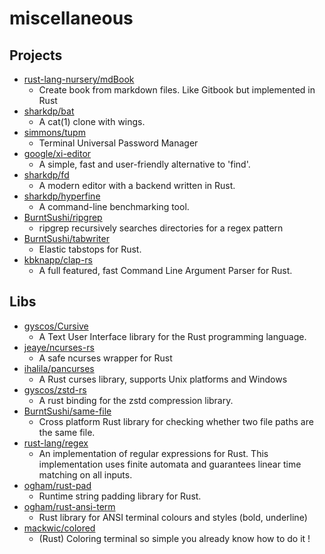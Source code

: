 # miscellaneous

## Projects
- [rust-lang-nursery/mdBook](https://github.com/rust-lang-nursery/mdBook)
  - Create book from markdown files. Like Gitbook but implemented in Rust
- [sharkdp/bat](https://github.com/sharkdp/bat)
  - A cat(1) clone with wings.
- [simmons/tupm](https://github.com/simmons/tupm)
  - Terminal Universal Password Manager
- [google/xi-editor](https://github.com/google/xi-editor)
  - A simple, fast and user-friendly alternative to 'find'.
- [sharkdp/fd](https://github.com/sharkdp/fd)
  - A modern editor with a backend written in Rust.
- [sharkdp/hyperfine](https://github.com/sharkdp/hyperfine)
  - A command-line benchmarking tool.
- [BurntSushi/ripgrep](https://github.com/BurntSushi/ripgrep)
  - ripgrep recursively searches directories for a regex pattern
- [BurntSushi/tabwriter](https://github.com/BurntSushi/tabwriter)
  - Elastic tabstops for Rust.
- [kbknapp/clap-rs](https://github.com/kbknapp/clap-rs)
  - A full featured, fast Command Line Argument Parser for Rust.

## Libs
- [gyscos/Cursive](https://github.com/gyscos/Cursive)
  - A Text User Interface library for the Rust programming language.
- [jeaye/ncurses-rs](https://github.com/jeaye/ncurses-rs)
  - A safe ncurses wrapper for Rust
- [ihalila/pancurses](https://github.com/ihalila/pancurses)
  - A Rust curses library, supports Unix platforms and Windows
- [gyscos/zstd-rs](https://github.com/gyscos/zstd-rs)
  - A rust binding for the zstd compression library.
- [BurntSushi/same-file](https://github.com/BurntSushi/same-file)
  - Cross platform Rust library for checking whether two file paths are the same file.
- [rust-lang/regex](https://github.com/rust-lang/regex)
  - An implementation of regular expressions for Rust. This implementation uses finite automata and guarantees linear time matching on all inputs.
- [ogham/rust-pad](https://github.com/ogham/rust-pad)
  - Runtime string padding library for Rust.
- [ogham/rust-ansi-term](https://github.com/ogham/rust-ansi-term)
  - Rust library for ANSI terminal colours and styles (bold, underline)
- [mackwic/colored](https://github.com/mackwic/colored)
  - (Rust) Coloring terminal so simple you already know how to do it !

